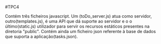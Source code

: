 #TPC4

Contém três ficheiros javascript. Um (toDo_server.js) atua como servidor, outro(templates.js), é uma API que dá suporte ao servidor e o o último(static.js) utilizador para servir os recursos estáticos presentes na diretoria "public". Contém ainda um ficheiro json referente à base de dados que suporta a aplicação(tasks.json).
